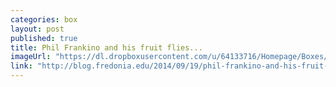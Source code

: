 ```yaml
---
categories: box
layout: post
published: true
title: Phil Frankino and his fruit flies...
imageUrl: "https://dl.dropboxusercontent.com/u/64133716/Homepage/Boxes/phil.jpg"
link: "http://blog.fredonia.edu/2014/09/19/phil-frankino-and-his-fruit-flies-reap-the-benefits-of-fredonia-science-center/"
---
```


